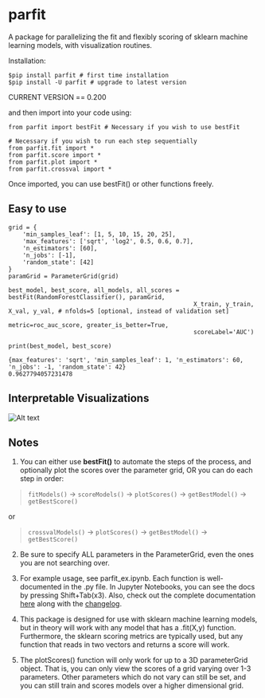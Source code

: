 # parfit
A package for parallelizing the fit and flexibly scoring of sklearn machine learning models, with visualization routines.

Installation:
```
$pip install parfit # first time installation
$pip install -U parfit # upgrade to latest version
``` 

CURRENT VERSION == 0.200

and then import into your code using:
```
from parfit import bestFit # Necessary if you wish to use bestFit

# Necessary if you wish to run each step sequentially
from parfit.fit import *
from parfit.score import *
from parfit.plot import *
from parfit.crossval import *
```

 Once imported, you can use bestFit() or other functions freely.

## Easy to use
```
grid = {
    'min_samples_leaf': [1, 5, 10, 15, 20, 25],
    'max_features': ['sqrt', 'log2', 0.5, 0.6, 0.7],
    'n_estimators': [60],
    'n_jobs': [-1],
    'random_state': [42]
}
paramGrid = ParameterGrid(grid)

best_model, best_score, all_models, all_scores = bestFit(RandomForestClassifier(), paramGrid,
                                                    X_train, y_train, X_val, y_val, # nfolds=5 [optional, instead of validation set]
                                                    metric=roc_auc_score, greater_is_better=True, 
                                                    scoreLabel='AUC')

print(best_model, best_score)
```
```
{max_features': 'sqrt', 'min_samples_leaf': 1, 'n_estimators': 60, 'n_jobs': -1, 'random_state': 42}
0.9627794057231478
```

## Interpretable Visualizations
![Alt text](/assets/scoring_grid_2D.png?raw=true)

## Notes
1. You can either use **bestFit()** to automate the steps of the process, and optionally plot the scores over the parameter grid, OR you can do each step in order: 

> `fitModels()` -> `scoreModels()` -> `plotScores()` -> `getBestModel()` -> `getBestScore()`

or

> `crossvalModels()` -> `plotScores()` -> `getBestModel()` -> `getBestScore()`

2. Be sure to specify ALL parameters in the ParameterGrid, even the ones you are not searching over.

3. For example usage, see parfit_ex.ipynb. Each function is well-documented in the .py file. In Jupyter Notebooks, you can see the docs by pressing Shift+Tab(x3). Also, check out the complete documentation [here](docs/documentation.md) along with the [changelog](docs/changelog.md).

4. This package is designed for use with sklearn machine learning models, but in theory will work with any model that has a .fit(X,y) function. Furthermore, the sklearn scoring metrics are typically used, but any function that reads in two vectors and returns a score will work.

5. The plotScores() function will only work for up to a 3D parameterGrid object. That is, you can only view the scores of a grid varying over 1-3 parameters. Other parameters which do not vary can still be set, and you can still train and scores models over a higher dimensional grid.

